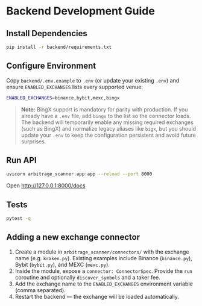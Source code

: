 # Backend Development Guide

## Install Dependencies
```bash
pip install -r backend/requirements.txt
```

## Configure Environment
Copy `backend/.env.example` to `.env` (or update your existing `.env`) and ensure `ENABLED_EXCHANGES` lists every supported venue:

```bash
ENABLED_EXCHANGES=binance,bybit,mexc,bingx
```

> **Note:** BingX support is mandatory for parity with production. If you already have a `.env` file, add `bingx` to the list so the connector loads.
> The backend will temporarily enable any missing required exchanges (such as BingX) and normalize legacy aliases like `bigx`, but you should update your `.env` to keep the configuration persistent and avoid future surprises.

## Run API
```bash
uvicorn arbitrage_scanner.app:app --reload --port 8000
```

Open http://127.0.0.1:8000/docs

## Tests
```bash
pytest -q
```

## Adding a new exchange connector
1. Create a module in `arbitrage_scanner/connectors/` with the exchange name (e.g. `kraken.py`). Existing examples include Binance (`binance.py`), Bybit (`bybit.py`), and MEXC (`mexc.py`).
2. Inside the module, expose a `connector: ConnectorSpec`.
   Provide the `run` coroutine and optionally `discover_symbols` and a taker fee.
3. Add the exchange name to the `ENABLED_EXCHANGES` environment variable (comma separated).
4. Restart the backend — the exchange will be loaded automatically.
